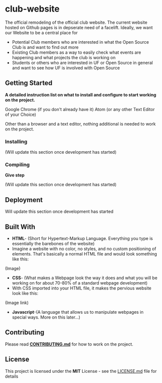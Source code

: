 # club-website
The official remodeling of the official club website. The current website hosted on Github pages is in depserate need of a facelift.
Ideally, we want our Website to be a central place for
 - Potential Club members who are interested in what the Open Source Club is and want to find out more
 - Existing Club members as a way to easily check what events are happening and what projects the club is working on   
 - Students or others who are interested in UF or Open Source in general and want to see how UF is involved with Open Source

## Getting Started

**A detailed instruction list on what to install and configure to start working on the project.**  

Google Chrome (if you don't already have it)
Atom (or any other Text Editor of your Choice)

Other than a browser and a text editor, nothing additional is needed to work on the project.

### Installing

(Will update this section once development has started)

### Compiling 

**Give step**

(Will update this section once development has started)

## Deployment

Will update this section once development has started

## Built With

- **HTML**- (Short for Hypertext-Markup Language. Everything you type is essentially the barebones of the website)
- Imagine a website with no color, no styles, and no custom positioning of elements. That's basically a normal HTML file and would look something like this:  

(Image)
- **CSS**- (What makes a Webpage look the way it does and what you will be working on for about 70-80% of a standard webpage development)  
- With CSS imported into your HTML file, it makes the pervious website look like this: 

(Image link)
- **Javascript**-(A language that allows us to manipulate webpages in special ways. More on this later...)

## Contributing

Please read **[CONTRIBUTING.md](CONTRIBUTING.md)** for how to work on the project.

## License

This project is licensed under the **MIT** License - see the [LICENSE.md](LICENSE.md) file for details
